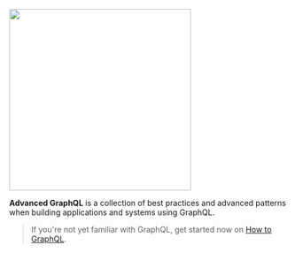 <img src="https://imgur.com/UlE80Qv.png" width="328" />

**Advanced GraphQL** is a collection of best practices and advanced patterns when building applications and systems using GraphQL. 

> If you're not yet familiar with GraphQL, get started now on [How to GraphQL](https://www.howtographql.com/).

